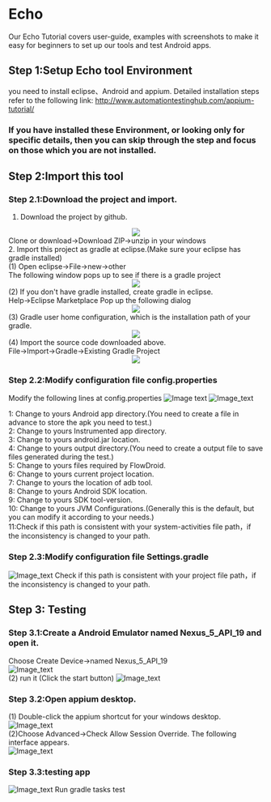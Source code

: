 # Echo

Our Echo Tutorial covers user-guide, examples with screenshots to make it easy for beginners to set up our tools and test Android apps.

## Step 1:Setup Echo tool Environment
you need to install eclipse、Android and appium.
Detailed installation steps refer to the following link: http://www.automationtestinghub.com/appium-tutorial/
### If you have installed these Environment, or looking only for specific details, then you can skip through the step and focus on those which you are not installed.


## Step 2:Import this tool

### Step 2.1:Download the project and import.
1. Download the project by github.<br>
<div align=center><img src="https://github.com/zmqgeek/Echo/blob/master/img/5.png"/></div>
Clone or download->Download ZIP->unzip in your windows<br>
2. Import this project as gradle at eclipse.(Make sure your eclipse has gradle installed)<br>
(1) Open eclipse->File->new->other<br>
The following window pops up to see if there is a gradle project<br>
<div align=center><img src="https://github.com/zmqgeek/Echo/blob/master/img/6.png"/></div>
(2) If you don't have gradle installed, create gradle in eclipse.<br>
Help->Eclipse Marketplace    Pop up the following dialog<br>
<div align=center><img src="https://github.com/zmqgeek/Echo/blob/master/img/7.png"/></div>
(3) Gradle user home configuration, which is the installation path of your gradle.<br>
<div align=center><img src="https://github.com/zmqgeek/Echo/blob/master/img/8.png"/></div>
(4) Import the source code downloaded above.<br>
File->Import->Gradle->Existing Gradle Project<br>
<div align=center><img src="https://github.com/zmqgeek/Echo/blob/master/img/9.png"/></div>

### Step 2.2:Modify configuration file config.properties
Modify the following lines at config.properties
![Image text](https://github.com/zmqgeek/Echo/blob/master/img/%E5%9B%BE%E7%89%871.png)
![Image_text](https://github.com/zmqgeek/Echo/blob/master/img/%E5%9B%BE%E7%89%872.png)

1: Change to yours Android app directory.(You need to create a file in advance to store the apk you need to test.)<br>
2: Change to yours Instrumented app directory.<br>
3: Change to yours android.jar location.<br>
4: Change to yours output directory.(You need to create a output file to save files generated during the test.)<br>
5: Change to yours files required by FlowDroid.<br>
6: Change to yours current project location.<br>
7: Change to yours the location of adb tool.<br>
8: Change to yours Android SDK location.<br>
9: Change to yours SDK tool-version.<br>
10: Change to yours JVM Configurations.(Generally this is the default, but you can modify it according to your needs.)<br>
11:Check if this path is consistent with your system-activities file path，if the inconsistency is changed to your path.<br>

### Step 2.3:Modify configuration file Settings.gradle<br>
![Image_text](https://github.com/zmqgeek/Echo/blob/master/img/%E5%9B%BE%E7%89%873.png)
Check if this path is consistent with your project file path，if the inconsistency is changed to your path.<br>


## Step 3: Testing  

### Step 3.1:Create a Android Emulator named Nexus_5_API_19 and open it.
Choose Create Device->named Nexus_5_API_19<br>
![Image_text](https://github.com/zmqgeek/Echo/blob/master/img/10.png)<br>
(2) run it (Click the start button)
![Image_text](https://github.com/zmqgeek/Echo/blob/master/img/11.png)<br>

### Step 3.2:Open appium desktop. 
(1) Double-click the appium shortcut for your windows desktop.<br>
![Image_text](https://github.com/zmqgeek/Echo/blob/master/img/12.png)<br>
(2)Choose Advanced->Check Allow Session Override. The following interface appears.<br>
![Image_text](https://github.com/zmqgeek/Echo/blob/master/img/13.png)<br>

### Step 3.3:testing app
![Image_text](https://github.com/zmqgeek/Echo/blob/master/img/%E5%9B%BE%E7%89%874.png)
Run gradle tasks test


